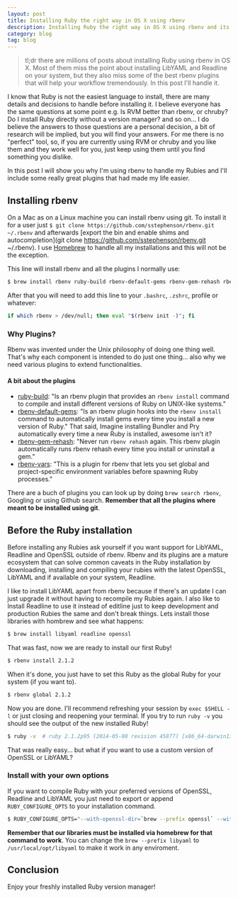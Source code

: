 ```yaml
---
layout: post
title: Installing Ruby the right way in OS X using rbenv
description: Installing Ruby the right way in OS X using rbenv and its dependencies. We will also use hombrew to make this task even easier.
category: blog
tag: blog
---
```


> tl;dr there are millions of posts about installing Ruby using rbenv in OS X. Most of them miss the point about installing LibYAML and Readline on your system, but they also miss some of the best rbenv plugins that will help your workflow tremendously. In this post I'll handle it.

I know that Ruby is not the easiest language to install, there are many details and decisions to handle before installing it. I believe everyone has the same questions at some point e.g. Is RVM better than rbenv, or chruby? Do I install Ruby directly without a version manager? and so on... I do believe the answers to those questions are a personal decision, a bit of research will be implied, but you will find your answers. For me there is no "perfect" tool, so, if you are currently using RVM or chruby and you like them and they work well for you, just keep using them until you find something you dislike.

In this post I will show you why I'm using rbenv to handle my Rubies and I'll include some really great plugins that had made my life easier.

## Installing rbenv

On a Mac as on a Linux machine you can install rbenv using git. To install it for a user just `$ git clone https://github.com/sstephenson/rbenv.git ~/.rbenv` and afterwards [export the bin and enable shims and autocompletion](git clone https://github.com/sstephenson/rbenv.git ~/.rbenv). I use [Homebrew](http://brew.sh/) to handle all my installations and this will not be the exception.

This line will install rbenv and all the plugins I normally use:

```bash
$ brew install rbenv ruby-build rbenv-default-gems rbenv-gem-rehash rbenv-vars
```

After that you will need to add this line to your `.bashrc`, `.zshrc`, profile or whatever:

```bash
if which rbenv > /dev/null; then eval "$(rbenv init -)"; fi
```

### Why Plugins?

Rbenv was invented under the Unix philosophy of doing one thing well. That's why each component is intended to do just one thing... also why we need various plugins to extend functionalities.

#### A bit about the plugins


- [ruby-build](https://github.com/sstephenson/ruby-build): "Is an rbenv plugin that provides an `rbenv install` command to compile and install different versions of Ruby on UNIX-like systems."
- [rbenv-default-gems](https://github.com/sstephenson/rbenv-default-gems): "Is an rbenv plugin hooks into the `rbenv install` command to automatically install gems every time you install a new version of Ruby." That said, Imagine installing Bundler and Pry automatically every time a new Ruby is installed, awesome isn't it?
- [rbenv-gem-rehash](https://github.com/sstephenson/rbenv-gem-rehash): "Never run `rbenv rehash` again. This rbenv plugin automatically runs rbenv rehash every time you install or uninstall a gem."
- [rbenv-vars](https://github.com/sstephenson/rbenv-vars): "This is a plugin for rbenv that lets you set global and project-specific environment variables before spawning Ruby processes."

There are a buch of plugins you can look up by doing `brew search rbenv`, Googling or using Github search. **Remember that all the plugins where meant to be installed using git**.

## Before the Ruby installation

Before installing any Rubies ask yourself if you want support for LibYAML, Readline and OpenSSL outside of rbenv. Rbenv and its plugins are a mature ecosystem that can solve common caveats in the Ruby installation by downloading, installing and compiling your rubies with the latest OpenSSL, LibYAML and if available on your system, Readline.

I like to install LibYAML apart from rbenv because if there's an update I can just upgrade it without having to recompile my Rubies again. I also like to Install Readline to use it instead of editline just to keep development and production Rubies the same and don't break things. Lets install those libraries with hombrew and see what happens:

```bash
$ brew install libyaml readline openssl
```

That was fast, now we are ready to install our first Ruby!

```bash
$ rbenv install 2.1.2
```

When it's done, you just have to set this Ruby as the global Ruby for your system (if you want to).

```bash
$ rbenv global 2.1.2
```

Now you are done. I'll recommend refreshing your session by `exec $SHELL -l` or just closing and reopening your terminal. If you try to run `ruby -v` you should see the output of the new installed Ruby!

```bash
$ ruby -v  # ruby 2.1.2p95 (2014-05-08 revision 45877) [x86_64-darwin13.0]
```
That was really easy... but what if you want to use a custom version of OpenSSL or LibYAML?

### Install with your own options

If you want to compile Ruby with your preferred versions of OpenSSL, Readline and LibYAML you just need to export or append `RUBY_CONFIGURE_OPTS` to your installation command.

```bash
$ RUBY_CONFIGURE_OPTS="--with-openssl-dir=`brew --prefix openssl` --with-readline-dir=`brew --prefix readline` --with-libyaml-dir=`brew --prefix libyaml`" rbenv install 2.1.2
```

**Remember that our libraries must be installed via homebrew for that command to work**. You can change the `brew --prefix libyaml` to `/usr/local/opt/libyaml` to make it work in any enviroment.

## Conclusion

Enjoy your freshly installed Ruby version manager!
